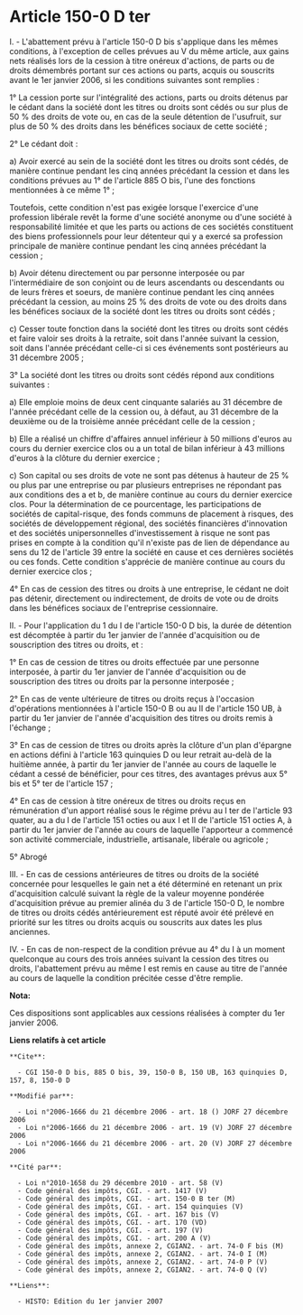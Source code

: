 # Article 150-0 D ter

I. - L'abattement prévu à l'article 150-0 D bis s'applique dans les mêmes conditions, à l'exception de celles prévues au V du
même article, aux gains nets réalisés lors de la cession à titre onéreux d'actions, de parts ou de droits démembrés portant
sur ces actions ou parts, acquis ou souscrits avant le 1er janvier 2006, si les conditions suivantes sont remplies :

1° La cession porte sur l'intégralité des actions, parts ou droits détenus par le cédant dans la société dont les titres ou
droits sont cédés ou sur plus de 50 % des droits de vote ou, en cas de la seule détention de l'usufruit, sur plus de 50 % des
droits dans les bénéfices sociaux de cette société ;

2° Le cédant doit :

a) Avoir exercé au sein de la société dont les titres ou droits sont cédés, de manière continue pendant les cinq années
précédant la cession et dans les conditions prévues au 1° de l'article 885 O bis, l'une des fonctions mentionnées à ce même
1° ;

Toutefois, cette condition n'est pas exigée lorsque l'exercice d'une profession libérale revêt la forme d'une société anonyme
ou d'une société à responsabilité limitée et que les parts ou actions de ces sociétés constituent des biens professionnels
pour leur détenteur qui y a exercé sa profession principale de manière continue pendant les cinq années précédant la
cession ;

b) Avoir détenu directement ou par personne interposée ou par l'intermédiaire de son conjoint ou de leurs ascendants ou
descendants ou de leurs frères et soeurs, de manière continue pendant les cinq années précédant la cession, au moins 25 % des
droits de vote ou des droits dans les bénéfices sociaux de la société dont les titres ou droits sont cédés ;

c) Cesser toute fonction dans la société dont les titres ou droits sont cédés et faire valoir ses droits à la retraite, soit
dans l'année suivant la cession, soit dans l'année précédant celle-ci si ces événements sont postérieurs au 31 décembre
2005 ;

3° La société dont les titres ou droits sont cédés répond aux conditions suivantes :

a) Elle emploie moins de deux cent cinquante salariés au 31 décembre de l'année précédant celle de la cession ou, à défaut,
au 31 décembre de la deuxième ou de la troisième année précédant celle de la cession ;

b) Elle a réalisé un chiffre d'affaires annuel inférieur à 50 millions d'euros au cours du dernier exercice clos ou a un
total de bilan inférieur à 43 millions d'euros à la clôture du dernier exercice ;

c) Son capital ou ses droits de vote ne sont pas détenus à hauteur de 25 % ou plus par une entreprise ou par plusieurs
entreprises ne répondant pas aux conditions des a et b, de manière continue au cours du dernier exercice clos. Pour la
détermination de ce pourcentage, les participations de sociétés de capital-risque, des fonds communs de placement à risques,
des sociétés de développement régional, des sociétés financières d'innovation et des sociétés unipersonnelles
d'investissement à risque ne sont pas prises en compte à la condition qu'il n'existe pas de lien de dépendance au sens du 12
de l'article 39 entre la société en cause et ces dernières sociétés ou ces fonds. Cette condition s'apprécie de manière
continue au cours du dernier exercice clos ;

4° En cas de cession des titres ou droits à une entreprise, le cédant ne doit pas détenir, directement ou indirectement, de
droits de vote ou de droits dans les bénéfices sociaux de l'entreprise cessionnaire.

II. - Pour l'application du 1 du I de l'article 150-0 D bis, la durée de détention est décomptée à partir du 1er janvier de
l'année d'acquisition ou de souscription des titres ou droits, et :

1° En cas de cession de titres ou droits effectuée par une personne interposée, à partir du 1er janvier de l'année
d'acquisition ou de souscription des titres ou droits par la personne interposée ;

2° En cas de vente ultérieure de titres ou droits reçus à l'occasion d'opérations mentionnées à l'article 150-0 B ou au II de
l'article 150 UB, à partir du 1er janvier de l'année d'acquisition des titres ou droits remis à l'échange ;

3° En cas de cession de titres ou droits après la clôture d'un plan d'épargne en actions défini à l'article 163 quinquies D
ou leur retrait au-delà de la huitième année, à partir du 1er janvier de l'année au cours de laquelle le cédant a cessé de
bénéficier, pour ces titres, des avantages prévus aux 5° bis et 5° ter de l'article 157 ;

4° En cas de cession à titre onéreux de titres ou droits reçus en rémunération d'un apport réalisé sous le régime prévu au I
ter de l'article 93 quater, au a du I de l'article 151 octies ou aux I et II de l'article 151 octies A, à partir du 1er
janvier de l'année au cours de laquelle l'apporteur a commencé son activité commerciale, industrielle, artisanale, libérale
ou agricole ;

5° Abrogé

III. - En cas de cessions antérieures de titres ou droits de la société concernée pour lesquelles le gain net a été déterminé
en retenant un prix d'acquisition calculé suivant la règle de la valeur moyenne pondérée d'acquisition prévue au premier
alinéa du 3 de l'article 150-0 D, le nombre de titres ou droits cédés antérieurement est réputé avoir été prélevé en priorité
sur les titres ou droits acquis ou souscrits aux dates les plus anciennes.

IV. - En cas de non-respect de la condition prévue au 4° du I à un moment quelconque au cours des trois années suivant la
cession des titres ou droits, l'abattement prévu au même I est remis en cause au titre de l'année au cours de laquelle la
condition précitée cesse d'être remplie.

**Nota:**

Ces dispositions sont applicables aux cessions réalisées à compter du 1er janvier 2006.

**Liens relatifs à cet article**

	**Cite**:

	  - CGI 150-0 D bis, 885 O bis, 39, 150-0 B, 150 UB, 163 quinquies D, 157, 8, 150-0 D

	**Modifié par**:

	  - Loi n°2006-1666 du 21 décembre 2006 - art. 18 () JORF 27 décembre 2006
	  - Loi n°2006-1666 du 21 décembre 2006 - art. 19 (V) JORF 27 décembre 2006
	  - Loi n°2006-1666 du 21 décembre 2006 - art. 20 (V) JORF 27 décembre 2006

	**Cité par**:

	  - Loi n°2010-1658 du 29 décembre 2010 - art. 58 (V)
	  - Code général des impôts, CGI. - art. 1417 (V)
	  - Code général des impôts, CGI. - art. 150-0 B ter (M)
	  - Code général des impôts, CGI. - art. 154 quinquies (V)
	  - Code général des impôts, CGI. - art. 167 bis (V)
	  - Code général des impôts, CGI. - art. 170 (VD)
	  - Code général des impôts, CGI. - art. 197 (V)
	  - Code général des impôts, CGI. - art. 200 A (V)
	  - Code général des impôts, annexe 2, CGIAN2. - art. 74-0 F bis (M)
	  - Code général des impôts, annexe 2, CGIAN2. - art. 74-0 I (M)
	  - Code général des impôts, annexe 2, CGIAN2. - art. 74-0 P (V)
	  - Code général des impôts, annexe 2, CGIAN2. - art. 74-0 Q (V)

	**Liens**:

	  - HISTO: Edition du 1er janvier 2007
